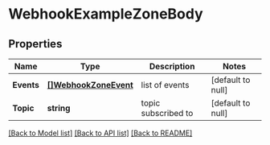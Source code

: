 # WebhookExampleZoneBody

## Properties
Name | Type | Description | Notes
------------ | ------------- | ------------- | -------------
**Events** | [**[]WebhookZoneEvent**](webhook_zone_event.md) | list of events | [default to null]
**Topic** | **string** | topic subscribed to | [default to null]

[[Back to Model list]](../README.md#documentation-for-models) [[Back to API list]](../README.md#documentation-for-api-endpoints) [[Back to README]](../README.md)

